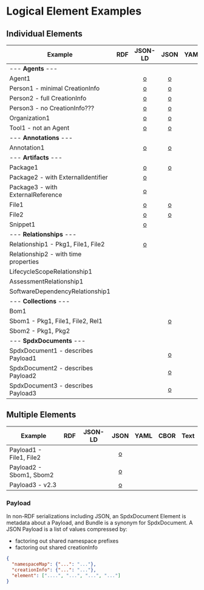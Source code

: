 # Logical Element Examples
## Individual Elements

| Example                              | RDF |                 JSON-LD                 |                  JSON                  | YAML | CBOR | Text |
|--------------------------------------|:---:|:---------------------------------------:|:--------------------------------------:|------|:----:|:----:|
| --- **Agents** ---                   |     |                                         |                                        |      |      |      |
| Agent1                               |     |    [o](jsonld/examples/agent1.json)     |     [o](json/examples/agent1.json)     |      |      |      |
| Person1 - minimal CreationInfo       |     |    [o](jsonld/examples/person1.json)    |    [o](json/examples/person1.json)     |      |      |      |
| Person2 - full CreationInfo          |     |    [o](jsonld/examples/person2.json)    |    [o](json/examples/person2.json)     |      |      |      |
| Person3 -  no CreationInfo???        |     |    [o](jsonld/examples/person3.json)    |    [o](json/examples/person3.json)     |      |      |      |
| Organization1                        |     |     [o](jsonld/examples/org1.json)      |      [o](json/examples/org1.json)      |      |      |      |
| Tool1 - not an Agent                 |     |      [o](json/examples/tool1.json)      |     [o](json/examples/tool1.json)      |      |      |      |
| --- **Annotations** ---              |     |                                         |                                        |      |      |      |
| Annotation1                          |     |  [o](jsonld/examples/annotation1.json)  |  [o](json/examples/annotation1.json)   |      |      |      |
| --- **Artifacts** ---                |     |                                         |                                        |      |      |      |
| Package1                             |     |   [o](jsonld/examples/package1.json)    |    [o](json/examples/package1.json)    |      |      |      |
| Package2 - with ExternalIdentifier   |     |   [o](jsonld/examples/package2.json)    |                                        |      |      |      |
| Package3 - with ExternalReference    |     |   [o](jsonld/examples/package3.json)    |                                        |      |      |      |
| File1                                |     |     [o](jsonld/examples/file1.json)     |     [o](json/examples/file1.json)      |      |      |      |
| File2                                |     |     [o](jsonld/examples/file2.json)     |     [o](json/examples/file2.json)      |      |      |      |
| Snippet1                             |     |   [o](jsonld/examples/snippet1.json)    |                                        |      |      |      |
| --- **Relationships** ---            |     |                                         |                                        |      |      |      |
| Relationship1 - Pkg1, File1, File2   |     | [o](jsonld/examples/relationship1.json) |                                        |      |      |      |
| Relationship2 - with time properties |     |                                         |                                        |      |      |      |
| LifecycleScopeRelationship1          |     |                                         |                                        |      |      |      |
| AssessmentRelationship1              |     |                                         |                                        |      |      |      |
| SoftwareDependencyRelationship1      |     |                                         |                                        |      |      |      |
| --- **Collections** ---              |     |                                         |                                        |      |      |      |
| Bom1                                 |     |                                         |                                        |      |      |      |
| Sbom1 - Pkg1, File1, File2, Rel1     |     |                                         |     [o](json/examples/sbom1.json)      |      |      |      |
| Sbom2 - Pkg1, Pkg2                   |     |                                         |                                        |      |      |      |
| --- **SpdxDocuments** ---            |     |                                         |                                        |      |      |      |
| SpdxDocument1 - describes Payload1   |     |                                         | [o](json/examples/spdx_document1.json) |      |      |      |
| SpdxDocument2 - describes Payload2   |     |                                         | [o](json/examples/spdx_document2.json) |      |      |      |
| SpdxDocument3 - describes Payload3   |     |                                         | [o](json/examples/spdx_document3.json) |      |      |      |

## Multiple Elements

| Example                 | RDF |                JSON-LD                |                 JSON                  | YAML  |               CBOR               | Text |
|-------------------------|:---:|:-------------------------------------:|:-------------------------------------:|-------|:--------------------------------:|:----:|
| Payload1 - File1, File2 |     |                                       | [o](json/examples/spdx_payload1.json) |       |                                  |      |
| Payload2 - Sbom1, Sbom2 |     |                                       | [o](json/examples/spdx_payload1.json) |       |                                  |      |
| Payload3 - v2.3         |     |                                       | [o](json/examples/spdx_payload1.json) |       |                                  |      |

### Payload
In non-RDF serializations including JSON, an SpdxDocument Element is metadata about a Payload, and Bundle is a synonym for SpdxDocument.
A JSON Payload is a list of values compressed by:
- factoring out shared namespace prefixes
- factoring out shared creationInfo

```json
{
  "namespaceMap": {"...": "..."},
  "creationInfo": {"...": "..."},
  "element": ["....", "...", "...", "..."]
}
```
